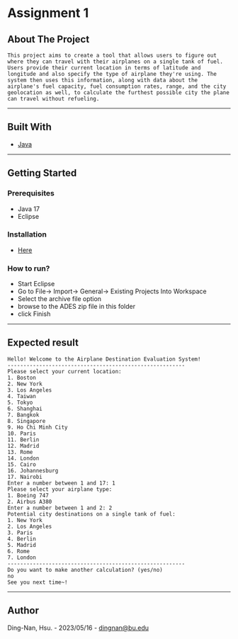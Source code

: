 # Assignment 1

## About The Project

```
This project aims to create a tool that allows users to figure out where they can travel with their airplanes on a single tank of fuel. Users provide their current location in terms of latitude and longitude and also specify the type of airplane they're using. The system then uses this information, along with data about the airplane's fuel capacity, fuel consumption rates, range, and the city geolocation as well, to calculate the furthest possible city the plane can travel without refueling.
```

---

## Built With

- [Java](<https://en.wikipedia.org/wiki/Java_(programming_language)>)

---

## Getting Started

### Prerequisites

- Java 17
- Eclipse

### Installation

- [Here](https://www.java.com/en/download/help/download_options.html)

### How to run?

- Start Eclipse
- Go to File-> Import-> General-> Existing Projects Into Workspace
- Select the archive file option
- browse to the ADES zip file in this folder
- click Finish

---

## Expected result

```
Hello! Welcome to the Airplane Destination Evaluation System!
--------------------------------------------------------
Please select your current location:
1. Boston
2. New York
3. Los Angeles
4. Taiwan
5. Tokyo
6. Shanghai
7. Bangkok
8. Singapore
9. Ho Chi Minh City
10. Paris
11. Berlin
12. Madrid
13. Rome
14. London
15. Cairo
16. Johannesburg
17. Nairobi
Enter a number between 1 and 17: 1
Please select your airplane type:
1. Boeing 747
2. Airbus A380
Enter a number between 1 and 2: 2
Potential city destinations on a single tank of fuel:
1. New York
2. Los Angeles
3. Paris
4. Berlin
5. Madrid
6. Rome
7. London
--------------------------------------------------------
Do you want to make another calculation? (yes/no)
no
See you next time~!
```

---

## Author

Ding-Nan, Hsu. - 2023/05/16 -
dingnan@bu.edu
